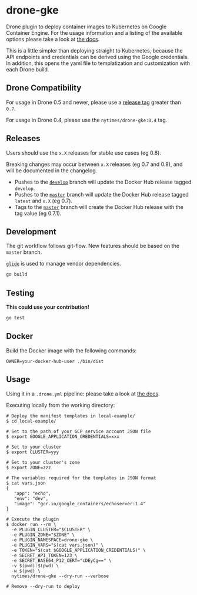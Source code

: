 # drone-gke

Drone plugin to deploy container images to Kubernetes on Google Container Engine.
For the usage information and a listing of the available options please take a look at [the docs](DOCS.md).

This is a little simpler than deploying straight to Kubernetes, because the API endpoints and credentials can be derived using the Google credentials.
In addition, this opens the yaml file to templatization and customization with each Drone build.

## Drone Compatibility

For usage in Drone 0.5 and newer, please use a [release tag](https://hub.docker.com/r/nytimes/drone-gke/tags/) greater than `0.7`.

For usage in Drone 0.4, please use the `nytimes/drone-gke:0.4` tag.

## Releases

Users should use the `x.X` releases for stable use cases (eg 0.8).

Breaking changes may occur between `x.X` releases (eg 0.7 and 0.8), and will be documented in the changelog.

- Pushes to the [`develop`](https://github.com/NYTimes/drone-gke/tree/develop) branch will update the Docker Hub release tagged `develop`.
- Pushes to the [`master`](https://github.com/NYTimes/drone-gke/tree/master) branch will update the Docker Hub release tagged `latest` and `x.X` (eg 0.7).
- Tags to the [`master`](https://github.com/NYTimes/drone-gke/tree/master) branch will create the Docker Hub release with the tag value (eg 0.7.1).

## Development

The git workflow follows git-flow. New features should be based on the `master` branch.

[`glide`](https://github.com/Masterminds/glide) is used to manage vendor dependencies.

```bash
go build
```

## Testing

**This could use your contribution!**

```bash
go test
```

## Docker

Build the Docker image with the following commands:

```
OWNER=your-docker-hub-user ./bin/dist
```

## Usage

Using it in a `.drone.yml` pipeline: please take a look at [the docs](DOCS.md).

Executing locally from the working directory:

```
# Deploy the manifest templates in local-example/
$ cd local-example/

# Set to the path of your GCP service account JSON file
$ export GOOGLE_APPLICATION_CREDENTIALS=xxx

# Set to your cluster
$ export CLUSTER=yyy

# Set to your cluster's zone
$ export ZONE=zzz

# The variables required for the templates in JSON format
$ cat vars.json
{
   "app": "echo",
   "env": "dev",
   "image": "gcr.io/google_containers/echoserver:1.4"
}

# Execute the plugin
$ docker run --rm \
  -e PLUGIN_CLUSTER="$CLUSTER" \
  -e PLUGIN_ZONE="$ZONE" \
  -e PLUGIN_NAMESPACE=drone-gke \
  -e PLUGIN_VARS="$(cat vars.json)" \
  -e TOKEN="$(cat $GOOGLE_APPLICATION_CREDENTIALS)" \
  -e SECRET_API_TOKEN=123 \
  -e SECRET_BASE64_P12_CERT="cDEyCg==" \
  -v $(pwd):$(pwd) \
  -w $(pwd) \
  nytimes/drone-gke --dry-run --verbose

# Remove --dry-run to deploy
```
